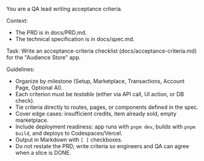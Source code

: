 You are a QA lead writing acceptance criteria.

Context:
- The PRD is in docs/PRD.md.
- The technical specification is in docs/spec.md.

Task:
Write an acceptance-criteria checklist (docs/acceptance-criteria.md) for the "Audience Store" app.

Guidelines:
- Organize by milestone (Setup, Marketplace, Transactions, Account Page, Optional AI).
- Each criterion must be *testable* (either via API call, UI action, or DB check).
- Tie criteria directly to routes, pages, or components defined in the spec.
- Cover edge cases: insufficient credits, item already sold, empty marketplace.
- Include deployment readiness: app runs with `pnpm dev`, builds with `pnpm build`, and deploys to Codespaces/Vercel.
- Output in Markdown with `[ ]` checkboxes.
- Do not restate the PRD; write criteria so engineers and QA can agree when a slice is DONE.

